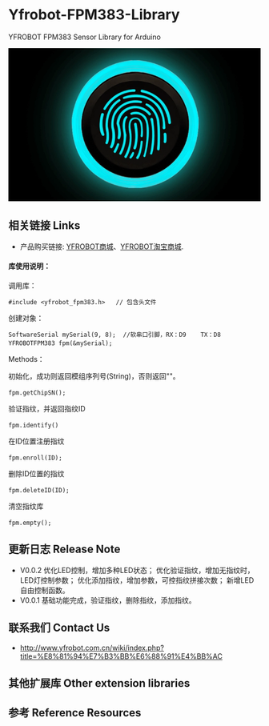 # Yfrobot-FPM383-Library
YFROBOT FPM383 Sensor Library for Arduino

![](./assets/Fingerprint_Identification_Sensor.png)

## 相关链接 Links

* 产品购买链接: [YFROBOT商城](https://www.yfrobot.com/)、[YFROBOT淘宝商城](https://yfrobot.taobao.com/).

#### 库使用说明：
调用库：

`#include <yfrobot_fpm383.h>   // 包含头文件`

创建对象：

`SoftwareSerial mySerial(9, 8);  //软串口引脚，RX：D9    TX：D8
YFROBOTFPM383 fpm(&mySerial);`

Methods：

初始化，成功则返回模组序列号(String)，否则返回""。

`fpm.getChipSN();`

验证指纹，并返回指纹ID

`fpm.identify()`

在ID位置注册指纹

`fpm.enroll(ID);`


删除ID位置的指纹

`fpm.deleteID(ID);`

清空指纹库

`fpm.empty();`


## 更新日志 Release Note
* V0.0.2    优化LED控制，增加多种LED状态；
            优化验证指纹，增加无指纹时，LED灯控制参数；
            优化添加指纹，增加参数，可控指纹拼接次数；
            新增LED自由控制函数。
* V0.0.1    基础功能完成，验证指纹，删除指纹，添加指纹。

## 联系我们 Contact Us
* http://www.yfrobot.com.cn/wiki/index.php?title=%E8%81%94%E7%B3%BB%E6%88%91%E4%BB%AC

## 其他扩展库 Other extension libraries

## 参考 Reference Resources